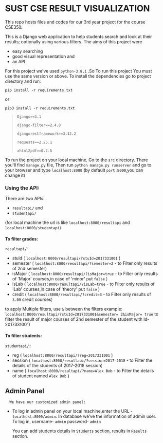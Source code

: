 <h1> SUST CSE RESULT VISUALIZATION </h1>
  This repo hosts files and codes for our 3rd year project for the course CSE350.

  This is a Django web application to help students search and look at their results; optionally using various filters. 
  The aims of this project were 

  - easy searching
  - good visual representation and
  - an API

  For this project we've used `python-3.8.1` .So To run this project You must use the same version or above.
  To install the dependencies go to project directory and run:

  `pip install -r requirements.txt`

  or
 
  `pip3 install -r requirements.txt`

  > `Django==3.1`
  > 
  > `django-filter==2.4.0`
  > 
  > `djangorestframework==3.12.2`
  > 
  > `requests==2.25.1`
  > 
  > `xhtml2pdf==0.2.5`

  To run the project on your local machine, Go to the `src` directory. There you'll find `manage.py` file,
  Then run 
  `python manage.py runserver` 
  and go to your browser and type 
  `localhost:8000` (by default `port:8000`,you can change it)
  
  <h3> Using the API:</h3>
  
  There are two APIs: 
  - `resultapi/` and 
  - `studentapi/` 
  
  (for local machine the url is like `localhost:8000/resultapi` and `localhost:8000/studentapi`)
  
  <h4>To filter grades:</h4>
  
    resultapi/:
  - stuId ( `localhost:8000/resultapi/?stuId=2017331001` )
  - semester ( `localhost:8000/resultapi/?semester=2` - to Filter only results of 2nd semester)
  - isMajor ( `localhost:8000/resultapi/?isMajor=true` - to Filter only results of 'Major' courses,in case of 'minor' put `false` )
  - isLab ( `localhost:8000/resultapi/?isLab=true` - to Filter only results of 'Lab' courses,in case of 'theory' put `false` )
  - credit ( `localhost:8000/resultapi/?credit=3` - to Filter only results of `3.00` credit courses)

to apply Multiple filters, use `&` between the filters 
example: `localhost:8000/resultapi/?stuId=2017331001&semester= 2&isMajor= true` 
to filter the result of major courses of 2nd semester of the student with Id-2017331001)

  <h4>To filter students:</h4>

    studentapi/:
  - reg ( `localhost:8000/resultapi/?reg=2017331001` )
  - session ( `localhost:8000/resultapi/?session=2017-2018` - to Filter the details of the students of 2017-2018 session)
  - name ( `localhost:8000/resultapi/?name=Alex Bob` - to Filter the details of student named `Alex Bob` )

<h2>Admin Panel</h2>
      
      We have our customized admin panel:
   - To log in admin panel on your local machine,enter the URL - `localhost:8000/admin`.
     In database we've the information of admin user.
      To log in,
                username- `admin`
                password- `admin`
      
      You can add students details in `Students` section, results in `Results` section.
